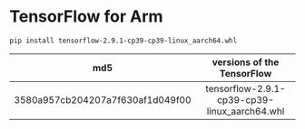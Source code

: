 # TensorFlow for Arm

```
pip install tensorflow-2.9.1-cp39-cp39-linux_aarch64.whl
```

|md5|versions of the TensorFlow|
|:----: | :----: |
|3580a957cb204207a7f630af1d049f00 | tensorflow-2.9.1-cp39-cp39-linux_aarch64.whl |

